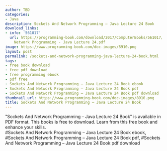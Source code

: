 ```yaml
---
author: TBD
categories:
- Java
description: Sockets And Network Programming – Java Lecture 24 Book
download_links:
- info: '561017'
  url: https://programming-book.com/download/2017/ComputerBooks/561017/Sockets And
    Network Programming - Java Lecture 24.pdf
image: https://www.programming-book.com/doc-images/8910.png
layout: post
permalink: /sockets-and-network-programming-java-lecture-24-book.html
tags:
- free book download
- free pdf download
- free programming ebook
- pdf free
- Sockets And Network Programming – Java Lecture 24 Book ebook
- Sockets And Network Programming – Java Lecture 24 Book pdf
- Sockets And Network Programming – Java Lecture 24 Book pdf download
thumbnail_url: https://www.programming-book.com/doc-images/8910.png
title: Sockets And Network Programming – Java Lecture 24 Book
---
```


 
<div class="item-desc text-justify">
  "Sockets And Network Programming – Java Lecture 24 Book" is available in PDF format. This books is free to download. Learn from this free book and enhance your skills.
  <br>
  #Sockets And Network Programming – Java Lecture 24 Book ebook, #Sockets And Network Programming – Java Lecture 24 Book pdf, #Sockets And Network Programming – Java Lecture 24 Book pdf download
</div>